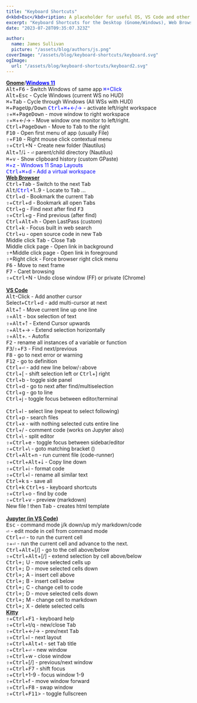 ```yaml
---
title: "Keyboard Shortcuts"
d<kbd>Esc</kbd>ription: A placeholder for useful OS, VS Code and other keyboard shortcuts
excerpt: "Keyboard Shortcuts for the Desktop (Gnome/Windows), Web Browsers, and VS Code"
date: "2023-07-28T09:35:07.323Z"

author:
  name: James Sullivan
  picture: "/assets/blog/authors/js.png"
coverImage: "/assets/blog/keyboard-shortcuts/keyboard.svg"
ogImage:
  url: "/assets/blog/keyboard-shortcuts/keyboard2.svg"
---
```



<div class="grid-container">
<div style="">
<div class="l-font-size">
  <a href="https://help.gnome.org/users/gnome-help/s<kbd>Tab</kbd>le/shell-keyboard-shortcuts.html.en"><b>Gnome</b></a>/<a href="https://www.customguide.com/cheat-sheet/windows-11-quick-reference.pdf"><span style="color:Blue;font-weight: bold;">Windows 11</span></a>
</div>
<kbd>Alt</kbd>+<kbd>F6</kbd> - Switch Windows of same app  <span style="color:Blue;"><kbd>⌘</kbd>+Click</span><br>
<kbd>Alt</kbd>+<kbd>Esc</kbd> - Cycle Windows (current WS no HUD)<br>
<kbd>⌘</kbd>+<kbd>Tab</kbd> - Cycle through Windows (All WSs with HUD)<br>
<kbd>⌘</kbd>+<kbd>PageUp/Down</kbd> <span style="color:Blue;"><kbd>Ctrl</kbd>+<kbd>⌘</kbd>+←/→</span> - activate left/right workspace &nbsp;<br>
<kbd>⇧</kbd>+<kbd>⌘</kbd>+<kbd>PageDown</kbd> - move window to right workspace<br>
<kbd>⇧</kbd>+<kbd>⌘</kbd>+←/→ - Move window one monitor to left/right.<br>
<kbd>Ctrl</kbd>+<kbd>PageDown</kbd> - Move to <kbd>Tab</kbd> to the right<br>
<kbd>F10</kbd> - Open first menu of app (usually File)<br>
<kbd>⇧</kbd>+<kbd>F10</kbd> - Right mouse click contextual menu<br>
<kbd>⇧</kbd>+<kbd>Ctrl</kbd>+N - Create new folder (Nautilus)<br>
<kbd>Alt</kbd>+￪/￬ - <kbd>⏎</kbd> parent/child directory (Nautilus)<br>
<kbd>⌘</kbd>+v - Show clipboard history (custom GPaste)<br>
<span style="color:Blue;"><kbd>⌘</kbd>+z</span> - <span style="color:Blue;">Windows 11 Snap Layouts</span><br>
<span style="color:Blue;"><kbd>Ctrl</kbd>+<kbd>⌘</kbd>+d</span> - <span style="color:Blue;">Add a virtual workspace</span><br>
</div>
<div style="">
<div class="l-font-size">
   <a href="https://www.minitool.com/news/keyboard-shortcuts-for-all-web-browsers.html" style="font-weight: bold;">Web Browser</a>
</div>
<kbd>Ctrl</kbd>+<kbd>Tab</kbd> - Switch to the next <kbd>Tab</kbd><br>
<kbd>Alt</kbd>/<span style="color:Blue;"><kbd>Ctrl</kbd></span>+1..9 - Locate to <kbd>Tab</kbd> ...<br>
<kbd>Ctrl</kbd>+d - Bookmark the current <kbd>Tab</kbd><br>
<kbd>⇧</kbd>+<kbd>Ctrl</kbd>+d - Bookmark all open <kbd>Tab</kbd>s<br>
<kbd>Ctrl</kbd>+g - Find next after find <kbd>F3</kbd><br>
<kbd>⇧</kbd>+<kbd>Ctrl</kbd>+g - Find previous (after find)<br>
<kbd>Ctrl</kbd>+<kbd>Alt</kbd>+h - Open LastPass (custom)<br>
<kbd>Ctrl</kbd>+k - Focus built in web search<br>
<kbd>Ctrl</kbd>+u - open source code in new <kbd>Tab</kbd><br>
Middle click <kbd>Tab</kbd> - Close <kbd>Tab</kbd><br>
Middle click page - Open link in background<br>
<kbd>⇧</kbd>+Middle click page - Open link in foreground<br>
<kbd>⇧</kbd>+Right click - Force browser right click menu<br>
<kbd>F6</kbd> - Move to next frame<br>
<kbd>F7</kbd> - Caret browsing<br>
<kbd>⇧</kbd>+<kbd>Ctrl</kbd>+N - Undo close window (FF) or private (Chrome)<br>
</div>
</div>
<br>

<div class="grid-container">
<div style="">
<div class="l-font-size">
   <a href="https://code.visualstudio.com/shortcuts/keyboard-shortcuts-linux.pdf" style="font-weight:bold;">VS Code</a>
</div>
<kbd>Alt</kbd>-Click - Add another cursor<br>
Select+<kbd>Ctrl</kbd>+d - add multi-cursor at next<br>
<kbd>Alt</kbd>+￪ - Move current line up one line<br>
<kbd>⇧</kbd>+<kbd>Alt</kbd> - box selection of text<br>
<kbd>⇧</kbd>+<kbd>Alt</kbd>+￪ - Extend Cursor upwards<br>
<kbd>⇧</kbd>+<kbd>Alt</kbd>+→ - Extend selection horizontally<br>
<kbd>⇧</kbd>+<kbd>Alt</kbd>+. - Autofix<br>
<kbd>F2</kbd> - rename all instances of a variable or function<br>
<kbd>F3</kbd>/<kbd>⇧</kbd>+<kbd>F3</kbd> - Find next/previous<br>
<kbd>F8</kbd> - go to next error or warning<br>
<kbd>F12</kbd> - go to definition<br>
<kbd>Ctrl</kbd>+<kbd>⏎</kbd> - add new line below/<kbd>⇧</kbd>above<br>
<kbd>Ctrl</kbd>+[ - shift selection left or <kbd>Ctrl</kbd>+] right<br>
<kbd>Ctrl</kbd>+b - toggle side panel<br>
<kbd>Ctrl</kbd>+d - go to next after find/multiselection<br>
<kbd>Ctrl</kbd>+g - go to line<br>
<kbd>Ctrl</kbd>+j - toggle focus between editor/terminal<br>
</div>
<div style="">
<div class="l-font-size">
  &nbsp;
</div>
<kbd>Ctrl</kbd>+l - select line (repeat to select following)<br>
<kbd>Ctrl</kbd>+p - search files<br>
<kbd>Ctrl</kbd>+x - with nothing selected cuts entire line<br>
<kbd>Ctrl</kbd>+/ - comment code (works on Jupyter also)<br>
<kbd>Ctrl</kbd>+\ - split editor<br>
<kbd>⇧</kbd>+<kbd>Ctrl</kbd>+e - toggle focus between sidebar/editor<br>
<kbd>⇧</kbd>+<kbd>Ctrl</kbd>+\ - goto matching bracket ()<br>
<kbd>Ctrl</kbd>+<kbd>Alt</kbd>+n - run current file (code-runner)<br>
<kbd>⇧</kbd>+<kbd>Ctrl</kbd>+<kbd>Alt</kbd>+￬ - Copy line down<br>
<kbd>⇧</kbd>+<kbd>Ctrl</kbd>+i - format code<br>
<kbd>⇧</kbd>+<kbd>Ctrl</kbd>+l - rename all similar text<br>
<kbd>Ctrl+k</kbd> s - save all<br>
<kbd>Ctrl+k</kbd> <kbd>Ctrl+s</kbd> - keyboard shortcuts<br>
<kbd>⇧</kbd>+<kbd>Ctrl</kbd>+o - find by code<br>
<kbd>⇧</kbd>+<kbd>Ctrl</kbd>+v - preview (markdown)<br>
New file ! then <kbd>Tab</kbd> - creates html template<br>
</div>
</div>
<br>

<div class="grid-container">
<div style="">
<div class="l-font-size">
   <a href="https://code.visualstudio.com/docs/python/jupyter-support-py#_additional-commands-and-keyboard-shortcuts" style="font-weight:bold;">Jupyter (in VS Code)</a>
</div>
<kbd>Esc</kbd> - command mode j/k down/up  m/y markdown/code<br>
<kbd>⏎</kbd> - edit mode in cell from command mode<br>
<kbd>Ctrl</kbd>+<kbd>⏎</kbd> - to run the current cell<br>
<kbd>⇧</kbd>+<kbd>⏎</kbd> - run the current cell and advance to the next.<br>
<kbd>Ctrl</kbd>+<kbd>Alt</kbd>+[/] - go to the cell above/below<br>
<kbd>⇧</kbd>+<kbd>Ctrl</kbd>+<kbd>Alt</kbd>+[/] - extend selection by cell above/below<br>
<kbd>Ctrl+;</kbd> U - move selected cells up<br>
<kbd>Ctrl+;</kbd> D - move selected cells down<br>
<kbd>Ctrl+;</kbd> A - insert cell above<br>
<kbd>Ctrl+;</kbd> B - insert cell below<br>
<kbd>Ctrl+;</kbd> C - change cell to code<br>
<kbd>Ctrl+;</kbd> D - move selected cells down<br>
<kbd>Ctrl+;</kbd> M - change cell to markdown<br>
<kbd>Ctrl+;</kbd> X - delete selected cells<br>
</div>
<div style="">
<div class="l-font-size">
   <a href="https://sw.kovidgoyal.net/kitty/overview/" style="font-weight: bold;">Kitty</a>
</div>
<kbd>⇧</kbd>+<kbd>Ctrl</kbd>+<kbd>F1</kbd> - keyboard help<br>
<kbd>⇧</kbd>+<kbd>Ctrl</kbd>+t/q - new/close <kbd>Tab</kbd><br>
<kbd>⇧</kbd>+<kbd>Ctrl</kbd>+←/→ - prev/next <kbd>Tab</kbd><br>
<kbd>⇧</kbd>+<kbd>Ctrl</kbd>+l - next layout<br>
<kbd>⇧</kbd>+<kbd>Ctrl</kbd>+<kbd>Alt</kbd>+t - set <kbd>Tab</kbd> title<br>
<kbd>⇧</kbd>+<kbd>Ctrl</kbd>+<kbd>⏎</kbd> - new window<br>
<kbd>⇧</kbd>+<kbd>Ctrl</kbd>+w - close window<br>
<kbd>⇧</kbd>+<kbd>Ctrl</kbd>+[/] - previous/next window<br>
<kbd>⇧</kbd>+<kbd>Ctrl</kbd>+<kbd>F7</kbd> - shift focus<br>
<kbd>⇧</kbd>+<kbd>Ctrl</kbd>+1-9 - focus window 1-9<br>
<kbd>⇧</kbd>+<kbd>Ctrl</kbd>+f - move window forward<br>
<kbd>⇧</kbd>+<kbd>Ctrl</kbd>+<kbd>F8</kbd> - swap window<br>
<kbd>⇧</kbd>+<kbd>Ctrl</kbd>+<kbd>F11</kbd>> - toggle fullscreen<br>
</div>
</div>
<br>
